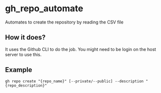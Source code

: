 # gh_repo_automate
Automates to create the repository by reading the CSV file 

## How it does?
It uses the Github CLI to do the job. You might need to be login on the host server to use this.

## Example

`gh repo create "{repo_name}" [--private/--public] --description "{repo_description}"`
